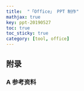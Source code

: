 ```yaml
---
title:  "「Office」 PPT 制作"
mathjax: true
key: ppt-20190527
toc: true
toc_sticky: true
category: [tool, office]
---
```

<!--more-->   


## 附录
### A 参考资料
